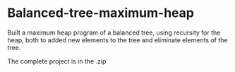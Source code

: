 # Balanced-tree-maximum-heap
Built a maximum heap program of a balanced tree, using recursity for the heap, both to added new elements to the tree and eliminate elements of the tree.

The complete project is in the .zip
